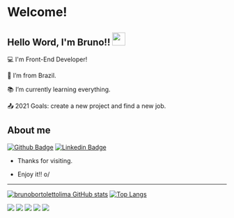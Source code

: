 # Welcome!

 

## Hello Word, I'm Bruno!! <img src=https://github.com/TheDudeThatCode/TheDudeThatCode/blob/master/Assets/Earth.gif width="30">

 

:computer: I'm Front-End Developer!

:house_with_garden: I’m from Brazil.

:books: I’m currently learning everything.

:outbox_tray: 2021 Goals: create a new project and find a new job.

 

## About me

[![Github Badge](https://img.shields.io/badge/-Github-000?style=flat-square&logo=Github&logoColor=white&link=LINK_GIT)](https://github.com/brunobortolettolima) [![Linkedin Badge](https://img.shields.io/badge/-LinkedIn-blue?style=flat-square&logo=Linkedin&logoColor=white&link=LINK_LINKEDIN)]( https://www.linkedin.com/in/brunobortoletto)




- Thanks for visiting.

- Enjoy it!! o/

----------------------------------------------------------------------------------

[![brunobortolettolima GitHub stats](https://github-readme-stats.vercel.app/api?username=brunobortolettolima)](https://github.com/brunobortolettolima/github-readme-stats) [![Top Langs](https://github-readme-stats.vercel.app/api/top-langs/?username=brunobortolettolima&layout=compact)](https://github.com/brunobortolettolima/github-readme-stats)

<img src="https://img.shields.io/badge/HTML5-E34F26?style=for-the-badge&logo=html5&logoColor=white" /> <img src="https://img.shields.io/badge/CSS3-1572B6?style=for-the-badge&logo=css3&logoColor=white" /> <img src="https://img.shields.io/badge/JavaScript-323330?style=for-the-badge&logo=javascript&logoColor=F7DF1E" /> <img src = "https://img.shields.io/badge/MySQL-005C84?style=for-the-badge&logo=mysql&logoColor=white"> <img src = "https://img.shields.io/badge/Node.js-339933?style=for-the-badge&logo=nodedotjs&logoColor=white">
